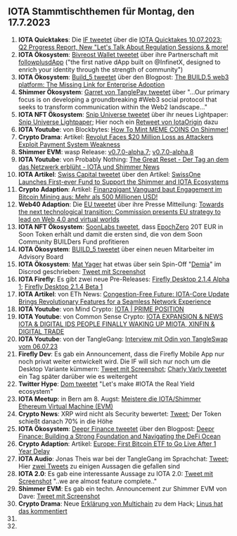 ## IOTA Stammtischthemen für Montag, den 17.7.2023

1. **IOTA Quicktakes**: Die [IF tweetet](https://twitter.com/iota/status/1678328300769296384?s=20) über die [IOTA Quicktakes 10.07.2023: Q2 Progress Report, New "Let's Talk About Regulation Sessions & more!](https://www.youtube.com/watch?v=7B5tTd3d_VY)
2. **IOTA Ökosystem**: [Bivreost Wallet tweetet](https://twitter.com/bivreost/status/1678490891709739020?s=20) über ihre Partnerschaft mit [followplusdApp](https://twitter.com/followplusdapp) ("the first native dApp built on @InfinetX, designed to enrich your identity through the strength of community")
3. **IOTA Ökosystem**: [Build_5 tweetet](https://twitter.com/build5tech/status/1678640426687819777?s=20) über den Blogpost: [The BUILD.5 web3 platform: The Missing Link for Enterprise Adoption](https://build5.com/blog/platform/)
4. **Shimmer Ökosystem**: [Garret von TanglePay tweetet](https://twitter.com/GarrettBullish/status/1678624907171864577?s=20) über "...Our primary focus is on developing a groundbreaking #Web3 social protocol that seeks to transform communication within the Web2 landscape..."
5. **IOTA NFT Ökosystem**: [Snip Universe tweetet](https://twitter.com/snippool/status/1678670656655728640?s=20) über ihr neues Lightpaper: [Snip Universe Lightpaper](https://medium.com/@snippool/snip-universe-lightpaper-93ca5d77e777); Hier noch ein [Retweet von IotaOrigin](https://twitter.com/origin_iota/status/1678675602344222720?s=20) dazu
6. **IOTA Youtube**: von Blockbytes: [How To Mint MEME COINS On Shimmer!](https://twitter.com/origin_iota/status/1678675602344222720?s=20)
7. **Crypto Drama**: Artikel: [Revolut Faces $20 Million Loss as Attackers Exploit Payment System Weakness](https://thehackernews.com/2023/07/hackers-steal-20-million-by-exploiting.html)
8. **Shimmer EVM**: wasp Release: [v0.7.0-alpha.7](https://github.com/iotaledger/wasp/releases); [v0.7.0-alpha.8](https://github.com/iotaledger/wasp/releases/tag/v0.7.0-alpha.8)
9. **IOTA Youtube**: von Probably Nothing: [The Great Reset - Der Tag an dem das Netzwerk erblüht - IOTA und Shimmer News](https://www.youtube.com/watch?v=k3S6-9Y0x9g)
10. **IOTA Artikel**: [Swiss Capital tweetet](https://twitter.com/Swissonecapital/status/1678775186689228800?s=20) über den Artikel: [SwissOne Launches First-ever Fund to Support the Shimmer and IOTA Ecosystems](https://techpope.com/swissone-launches-first-ever-fund-to-support-the-shimmer-and-iota-ecosystems/)
11. **Crypto Adaption**: Artikel: [Finanzgigant Vanguard baut Engagement im Bitcoin Mining aus: Mehr als 500 Millionen USD!](https://www.blocktrainer.de/vanguard-baut-bitcoin-mining-aus/)
12. **Web40 Adaption**: Die [EU tweetet](https://twitter.com/DigitalEU/status/1678764358372044801?s=20) über ihre Presse Mitteilung: [Towards the next technological transition: Commission presents EU strategy to lead on Web 4.0 and virtual worlds](https://ec.europa.eu/commission/presscorner/detail/en/ip_23_3718)
13. **IOTA NFT Ökosystem**: [SoonLabs tweetet](https://twitter.com/soon_labs/status/1679018890024878080?s=20), dass [EpochZero](https://twitter.com/Epoch_0) 20T EUR in Soon Token erhält und damit die ersten sind, die von dem Soon Community BUILDers Fund profitieren
14. **IOTA Ökosystem**: [BUILD_5 tweetet](https://twitter.com/build5tech/status/1679002286528536577?s=20) über einen neuen Mitarbeiter im Advisory Board
15. **IOTA Ökosystem**: [Mat Yager](https://twitter.com/Mat_Yarger) hat etwas über sein Spin-Off "[Demia](https://twitter.com/_Demia)" im Discrod geschrieben: [Tweet mit Screenshot](https://twitter.com/MoonacoPodcast/status/1679001524771356673?s=20)
16. **IOTA Firefly**: Es gibt zwei neue Pre-Releases: [Firefly Desktop 2.1.4 Alpha 1](https://github.com/iotaledger/firefly/releases); [Firefly Desktop 2.1.4 Beta 1](https://github.com/iotaledger/firefly/releases/tag/desktop-2.1.4-beta-1)
17. **IOTA Artikel**: von ETh News: [Congestion-Free Future: IOTA-Core Update Brings Revolutionary Features for a Seamless Network Experience](https://www.ethnews.com/congestion-free-future-iota-core-update-brings-revolutionary-features-for-a-seamless-network-experience/)
18. **IOTA Youtube**: von Mind Crypto: [IOTA | PRIME POSITION](https://www.youtube.com/watch?v=xX9i8dufoTw)
19. **IOTA Youtube**: von Common Sense Crypto: [IOTA EXPANSION & NEWS IOTA & DIGITAL IDS PEOPLE FINALLY WAKING UP MIOTA, XINFIN & DIGITAL TRADE](https://www.youtube.com/watch?v=bcW8yI012zU)
20. **IOTA Youtube**: von der TangleGang: [Interview mit Odin von TangleSwap vom 06.07.23](https://www.youtube.com/watch?v=znzw0Ua-yrY)
21. **Firefly Dev**: Es gab ein Announcement, dass die Firefly Mobile App nur noch privat weiter entwickelt wird. Die IF will sich nur noch um die Desktop Variante kümmern: [Tweet mit Screenshot](https://twitter.com/Vrom14286662/status/1679121056269836294?s=20); [Charly Varly tweetet](https://twitter.com/c_varley/status/1679442774423216128?s=20) ein Tag später darüber wie es weitergeht
22. **Twitter Hype**: [Dom tweetet](https://twitter.com/DomSchiener/status/1679749612196839426?s=20) "Let's make #IOTA the Real Yield ecosystem"
23. **IOTA Meetup**: in Bern am 8. Augst: [Meistere die IOTA/Shimmer Ethereum Virtual Machine (EVM)](https://www.meetup.com/de-DE/iota-bern/events/294759727/?_xtd=gqFyqTI1MTYxMTc1MKFwo2FwaQ%253D%253D&from=ref)
24. **Crypto News**: XRP wird nicht als Security bewertet: [Tweet](https://twitter.com/IOHK_Charles/status/1679519335667179520?s=20); Der Token schießt danach 70% in die Höhe
25. **IOTA Ökosystem**: [Deepr Finance tweetet](https://twitter.com/DeeprFinance/status/1679505932810612736?s=20) über den Blogpost: [Deepr Finance: Building a Strong Foundation and Navigating the DeFi Ocean](https://medium.com/@Deepr.Finance/deepr-finance-building-a-strong-foundation-and-navigating-the-defi-ocean-69d72587f0a3)
26. **Crypto Adaption**: Artikel: [Europe: First Bitcoin ETF to Go Live After 1 Year Delay](https://watcher.guru/news/europe-first-bitcoin-etf-to-go-live-after-1-year-delay#:~:text=Europe%3A%20First%20Bitcoin%20ETF%20to%20Go%20Live%20After%201%20Year%20Delay)
27. **IOTA Audio**: Jonas Theis war bei der TangleGang im Sprachchat: [Tweet](https://twitter.com/GangTangleTalk/status/1679429920370376708?s=20); Hier [zwei Tweets](https://twitter.com/Vrom14286662/status/1679719797079064576?s=20) zu einigen Aussagen die gefallen sind
28. **IOTA 2.0**: Es gab eine interessante Aussage zu IOTA 2.0: [Tweet mit Screenshot](https://twitter.com/Vrom14286662/status/1679474213495644160?s=20) "..we are almost feature complete.."
29. **Shimmer EVM**: Es gab ein techn. Announcement zur Shimmer EVM von Dave: [Tweet mit Screenshot](https://twitter.com/Vrom14286662/status/1679474958391492612?s=20)
30. **Crypto Drama**: Neue [Erklärung von Multichain](https://twitter.com/MultichainOrg/status/1679768407628185600?s=20) zu dem Hack; [Linus hat das kommentiert](https://twitter.com/LinusNaumann/status/1679777224537305089?s=20)
31. 
32. 
